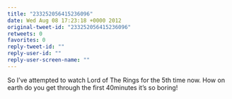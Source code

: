 ```yaml
---
title: "233252056415236096"
date: Wed Aug 08 17:23:18 +0000 2012
original-tweet-id: "233252056415236096"
retweets: 0
favorites: 0
reply-tweet-id: ""
reply-user-id: ""
reply-user-screen-name: ""
---
```

So I’ve attempted to watch Lord of The Rings for the 5th time now. How on earth do you get through the first 40minutes it’s so boring!
